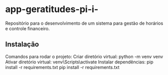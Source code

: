 # app-geratitudes-pi-i-
Repositório para o desenvolvimento de um sistema para gestão de horários e controle financeiro.

## Instalação
Comandos para rodar o projeto:
Criar diretório virtual: python -m venv venv
Ativar diretório virtual: venv\Scripts\activate
Instalar dependências: pip install -r requirements.txt
pip install -r requirements.txt
